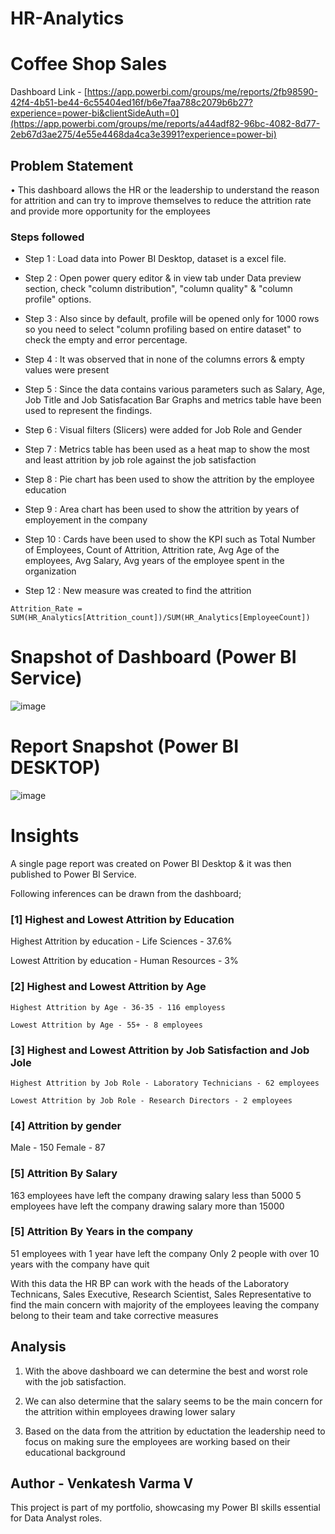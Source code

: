 # HR-Analytics

# Coffee Shop Sales

Dashboard Link - [https://app.powerbi.com/groups/me/reports/2fb98590-42f4-4b51-be44-6c55404ed16f/b6e7faa788c2079b6b27?experience=power-bi&clientSideAuth=0](https://app.powerbi.com/groups/me/reports/a44adf82-96bc-4082-8d77-2eb67d3ae275/4e55e4468da4ca3e3991?experience=power-bi)

## Problem Statement

•	This dashboard allows the HR or the leadership to understand the reason for attrition and can try to improve themselves to reduce the attrition rate and provide more opportunity for the employees


### Steps followed 

- Step 1 : Load data into Power BI Desktop, dataset is a excel file.
- Step 2 : Open power query editor & in view tab under Data preview section, check "column distribution", "column quality" & "column profile" options.
- Step 3 : Also since by default, profile will be opened only for 1000 rows so you need to select "column profiling based on entire dataset" to check the empty and error percentage.
- Step 4 : It was observed that in none of the columns errors & empty values were present
- Step 5 : Since the data contains various parameters such as Salary, Age, Job Title and Job Satisfacation Bar Graphs and metrics table have been used to represent the findings.
- Step 6 : Visual filters (Slicers) were added for Job Role and Gender
- Step 7 : Metrics table has been used as a heat map to show the most and least attrition by job role against the job satisfaction
- Step 8 : Pie chart has been used to show the attrition by the employee education
- Step 9 : Area chart has been used to show the attrition by years of employement in the company
- Step 10 : Cards have been used to show the KPI such as Total Number of Employees, Count of Attrition, Attrition rate, Avg Age of the employees, Avg Salary, Avg years of the employee spent in the organization
  
- Step 12 : New measure was created to find the attrition

```DAX
Attrition_Rate = SUM(HR_Analytics[Attrition_count])/SUM(HR_Analytics[EmployeeCount])
```
        
# Snapshot of Dashboard (Power BI Service)

![image](https://github.com/user-attachments/assets/9bfded20-b44b-4bf5-9b42-b19832532535)


 
 # Report Snapshot (Power BI DESKTOP)

![image](https://github.com/user-attachments/assets/be94bcf3-c163-45f7-80fc-47b2310a7ba0)



# Insights

A single page report was created on Power BI Desktop & it was then published to Power BI Service.

Following inferences can be drawn from the dashboard;

### [1] Highest and Lowest Attrition by Education

  Highest Attrition by education - Life Sciences - 37.6%
  
  Lowest Attrition by education - Human Resources - 3%
 

### [2] Highest and Lowest Attrition by Age

    Highest Attrition by Age - 36-35 - 116 employess
  
    Lowest Attrition by Age - 55+ - 8 employees 

### [3]  Highest and Lowest Attrition by Job Satisfaction and Job Jole


    Highest Attrition by Job Role - Laboratory Technicians - 62 employees
  
    Lowest Attrition by Job Role - Research Directors - 2 employees

           
###  [4] Attrition by gender

Male - 150
Female - 87
  
  
### [5] Attrition By Salary
  
163 employees have left the company drawing salary less than 5000
5 employees have left the company drawing salary more than 15000

### [5] Attrition By Years in the company
  
51 employees with 1 year have left the company 
Only 2 people with over 10 years with the company have quit

 With this data the HR BP can work with the heads of the Laboratory Technicans, Sales Executive, Research Scientist, Sales Representative to find the main concern with majority of the employees leaving the company belong to their team and take corrective measures



 ## Analysis

1. With the above dashboard we can determine the best and worst role with the job satisfaction.
 
2. We can also determine that the salary seems to be the main concern for the attrition within employees drawing lower salary
   
3. Based on the data from the attrition by eductation the leadership need to focus on making sure the employees are working based on their educational background

## Author - Venkatesh Varma V

This project is part of my portfolio, showcasing my Power BI skills essential for Data Analyst roles.
